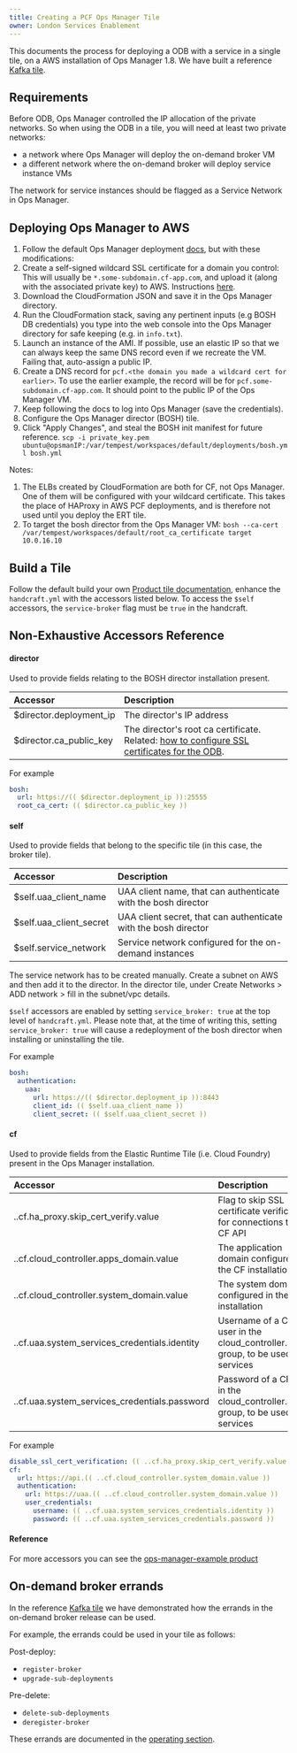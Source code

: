 ```yaml
---
title: Creating a PCF Ops Manager Tile
owner: London Services Enablement
---
```


This documents the process for deploying a ODB with a service in a single tile, on a AWS installation of Ops Manager 1.8. We have built a reference [Kafka tile](https://github.com/pivotal-cf-experimental/example-kafka-on-demand-tile).

## <a id="requirements"></a>Requirements

Before ODB, Ops Manager controlled the IP allocation of the private networks. So when using the ODB in a tile, you will need at least two private networks:

- a network where Ops Manager will deploy the on-demand broker VM
- a different network where the on-demand broker will deploy service instance VMs

The network for service instances should be flagged as a Service Network in Ops Manager.

## <a id="deploying"></a>Deploying Ops Manager to AWS

1. Follow the default Ops Manager deployment [docs](https://docs.pivotal.io/pivotalcf/customizing/cloudform-template.html), but with these modifications:
  1. Create a self-signed wildcard SSL certificate for a domain you control: This will usually be `*.some-subdomain.cf-app.com`, and upload it (along with the associated private key) to AWS. Instructions [here](http://docs.aws.amazon.com/ElasticLoadBalancing/latest/DeveloperGuide/ssl-server-cert.html#create-cert).
  1. Download the CloudFormation JSON and save it in the Ops Manager directory.
  1. Run the CloudFormation stack, saving any pertinent inputs (e.g BOSH DB credentials) you type into the web console into the Ops Manager directory for safe keeping (e.g. in `info.txt`).
  1. Launch an instance of the AMI. If possible, use an elastic IP so that we can always keep the same DNS record even if we recreate the VM. Failing that, auto-assign a public IP.
  1. Create a DNS record for `pcf.<the domain you made a wildcard cert for earlier>`. To use the earlier example, the record will be for `pcf.some-subdomain.cf-app.com`. It should point to the public IP of the Ops Manager VM.
1. Keep following the docs to log into Ops Manager (save the credentials).
1. Configure the Ops Manager director (BOSH) tile.
1. Click "Apply Changes", and steal the BOSH init manifest for future reference. `scp -i private_key.pem ubuntu@opsmanIP:/var/tempest/workspaces/default/deployments/bosh.yml bosh.yml`

Notes:

1. The ELBs created by CloudFormation are both for CF, not Ops Manager. One of them will be configured with your wildcard certificate. This takes the place of HAProxy in AWS PCF deployments, and is therefore not used until you deploy the ERT tile.
1. To target the bosh director from the Ops Manager VM: `bosh --ca-cert /var/tempest/workspaces/default/root_ca_certificate target 10.0.16.10`

## <a id="building"></a>Build a Tile

Follow the default build your own [Product tile documentation](https://docs.pivotal.io/partners/deploying-with-ops-man-tile.html#build-your-own), enhance the `handcraft.yml` with the accessors listed below. To access the `$self` accessors, the `service-broker` flag must be `true` in the handcraft.

## <a id="accessors"></a>Non-Exhaustive Accessors Reference

#### director

Used to provide fields relating to the BOSH director installation present.

| Accessor                  | Description                                                                                                                    |
|:--------------------------|:-------------------------------------------------------------------------------------------------------------------------------|
| $director.deployment\_ip  | The director's IP address                                                                                                      |
| $director.ca\_public\_key | The director's root ca certificate. Related: [how to configure SSL certificates for the ODB](operating.html#ssl-certificates). |

For example

```yaml
bosh:
  url: https://(( $director.deployment_ip )):25555
  root_ca_cert: (( $director.ca_public_key ))
```

#### self

Used to provide fields that belong to the specific tile (in this case, the broker tile).

| Accessor                  | Description                                                     |
|:--------------------------|:----------------------------------------------------------------|
| $self.uaa\_client_name    | UAA client name, that can authenticate with the bosh director   |
| $self.uaa\_client\_secret | UAA client secret, that can authenticate with the bosh director |
| $self.service\_network    | Service network configured for the on-demand instances          |


The service network has to be created manually. Create a subnet on AWS and then add it to the director. In the director tile, under Create Networks > ADD network > fill in the subnet/vpc details.

`$self` accessors are enabled by setting `service_broker: true` at the top level of `handcraft.yml`. Please note that, at the time of writing this, setting `service_broker: true` will cause a redeployment of the bosh director when installing or uninstalling the tile.

For example

```yaml
bosh:
  authentication:
    uaa:
      url: https://(( $director.deployment_ip )):8443
      client_id: (( $self.uaa_client_name ))
      client_secret: (( $self.uaa_client_secret ))
```

#### cf

Used to provide fields from the Elastic Runtime Tile (i.e. Cloud Foundry) present in the Ops Manager installation.

| Accessor                                        | Description                                                                        |
|:------------------------------------------------|:-----------------------------------------------------------------------------------|
| ..cf.ha\_proxy.skip\_cert\_verify.value         | Flag to skip SSL certificate verification for connections to the CF API            |
| ..cf.cloud\_controller.apps\_domain.value       | The application domain configured in the CF installation                           |
| ..cf.cloud\_controller.system\_domain.value     | The system domain configured in the CF installation                                |
| ..cf.uaa.system\_services\_credentials.identity | Username of a CF user in the cloud\_controller.admin group, to be used by services |
| ..cf.uaa.system\_services\_credentials.password | Password of a CF user in the cloud\_controller.admin group, to be used by services |

For example

```yaml
disable_ssl_cert_verification: (( ..cf.ha_proxy.skip_cert_verify.value ))
cf:
  url: https://api.(( ..cf.cloud_controller.system_domain.value ))
  authentication:
    url: https://uaa.(( ..cf.cloud_controller.system_domain.value ))
    user_credentials:
      username: (( ..cf.uaa.system_services_credentials.identity ))
      password: (( ..cf.uaa.system_services_credentials.password ))
```

#### Reference

For more accessors you can see the [ops-manager-example product](https://github.com/pivotal-cf-experimental/ops-manager-example)

## <a id="errands"></a>On-demand broker errands

In the reference [Kafka tile](https://github.com/pivotal-cf-experimental/example-kafka-on-demand-tile) we have demonstrated how the errands in the on-demand broker release can be used.

For example, the errands could be used in your tile as follows:

Post-deploy:

- `register-broker`
- `upgrade-sub-deployments`

Pre-delete:

- `delete-sub-deployments`
- `deregister-broker`

These errands are documented in the [operating section](operating.html#management).
